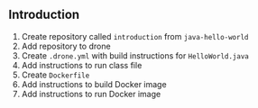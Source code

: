 ## Introduction

1. Create repository called `introduction` from `java-hello-world`
1. Add repository to drone
1. Create `.drone.yml` with build instructions for `HelloWorld.java`
1. Add instructions to run class file
1. Create `Dockerfile`
1. Add instructions to build Docker image
1. Add instructions to run Docker image
